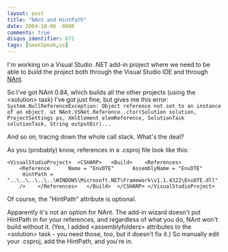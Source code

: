 ```yaml
---
layout: post
title: "NAnt and HintPath"
date: 2004-10-06 -0800
comments: true
disqus_identifier: 671
tags: [GeekSpeak,vs]
---
```

I'm working on a Visual Studio .NET add-in project where we need to be
able to build the project both through the Visual Studio IDE and through
[NAnt](http://nant.sourceforge.net/).
 
 So I've got NAnt 0.84, which builds all the other projects (using the
\<solution\> task) I've got just fine, but gives me this error:
`System.NullReferenceException: Object reference not set to an instance of an object. at NAnt.VSNet.Reference..ctor(Solution solution, ProjectSettings ps, XmlElement elemReference, SolutionTask solutionTask, String outputDir)...`
 
 And so on, tracing down the whole call stack. What's the deal?
 
 As you (probably) know, references in a .csproj file look like this:
 
`<VisualStudioProject>  <CSHARP>   <Build>    <References>     <Reference      Name = "EnvDTE"      AssemblyName = "EnvDTE"      HintPath = "..\..\..\..\..\WINDOWS\Microsoft.NET\Framework\v1.1.4322\EnvDTE.dll"     />    </References>   </Build>  </CSHARP> </VisualStudioProject>`
 
 Of course, the "HintPath" attribute is optional.
 
 Apparently it's not an option for NAnt. The add-in wizard doesn't put
HintPath in for your references, and regardless of what you do, NAnt
won't build without it. (Yes, I added \<assemblyfolders\> attributes to
the \<solution\> task - you need those, too, but it doesn't fix it.) So
manually edit your .csproj, add the HintPath, and you're in.
